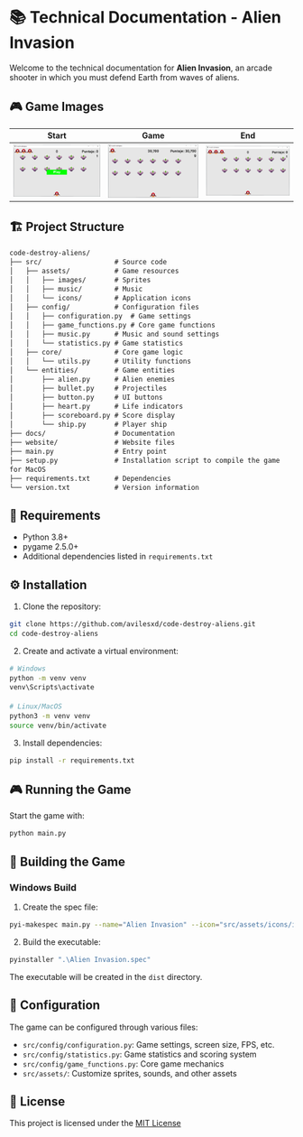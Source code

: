 # 📚 Technical Documentation - Alien Invasion

Welcome to the technical documentation for **Alien Invasion**, an arcade shooter in which you must defend Earth from waves of aliens.

## 🎮 Game Images

| Start | Game | End |
|-------|------|-----|
| ![Start][game_start_url] | ![Game][game_score_url] | ![End][game_over_url] |

## 🏗️ Project Structure

```
code-destroy-aliens/
├── src/                  # Source code
│   ├── assets/           # Game resources
│   │   ├── images/       # Sprites
│   │   ├── music/        # Music
│   │   └── icons/        # Application icons
│   ├── config/           # Configuration files
│   │   ├── configuration.py  # Game settings
│   │   ├── game_functions.py # Core game functions
│   │   ├── music.py      # Music and sound settings
│   │   └── statistics.py # Game statistics
│   ├── core/             # Core game logic
│   │   └── utils.py      # Utility functions
│   └── entities/         # Game entities
│       ├── alien.py      # Alien enemies
│       ├── bullet.py     # Projectiles
│       ├── button.py     # UI buttons
│       ├── heart.py      # Life indicators
│       ├── scoreboard.py # Score display
│       └── ship.py       # Player ship
├── docs/                 # Documentation
├── website/              # Website files
├── main.py               # Entry point
├── setup.py              # Installation script to compile the game for MacOS
├── requirements.txt      # Dependencies
└── version.txt           # Version information
```

## 🧰 Requirements

- Python 3.8+
- pygame 2.5.0+
- Additional dependencies listed in `requirements.txt`

## ⚙️ Installation

1. Clone the repository:

```bash
git clone https://github.com/avilesxd/code-destroy-aliens.git
cd code-destroy-aliens
```

2. Create and activate a virtual environment:

```bash
# Windows
python -m venv venv
venv\Scripts\activate

# Linux/MacOS
python3 -m venv venv
source venv/bin/activate
```

3. Install dependencies:

```bash
pip install -r requirements.txt
```

## 🎮 Running the Game

Start the game with:

```bash
python main.py
```

## 🧱 Building the Game

### Windows Build

1. Create the spec file:

```bash
pyi-makespec main.py --name="Alien Invasion" --icon="src/assets/icons/icon.ico" --onefile --noconsole --add-data="src;src" --version-file="version.txt"
```

2. Build the executable:

```bash
pyinstaller ".\Alien Invasion.spec"
```

The executable will be created in the `dist` directory.

## 🔧 Configuration

The game can be configured through various files:

- `src/config/configuration.py`: Game settings, screen size, FPS, etc.
- `src/config/statistics.py`: Game statistics and scoring system
- `src/config/game_functions.py`: Core game mechanics
- `src/assets/`: Customize sprites, sounds, and other assets

## 📄 License

This project is licensed under the [MIT License](../LICENSE)

<!-- IMAGES -->
[game_start_url]: https://raw.githubusercontent.com/avilesxd/code-destroy-aliens/refs/heads/main/docs/images/game_start.PNG
[game_over_url]: https://raw.githubusercontent.com/avilesxd/code-destroy-aliens/refs/heads/main/docs/images/game_over.PNG
[game_score_url]: https://raw.githubusercontent.com/avilesxd/code-destroy-aliens/refs/heads/main/docs/images/game_score.PNG

